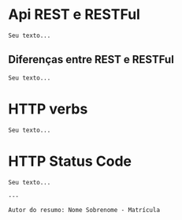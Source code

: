  # Api REST e RESTFul

    Seu texto...

  ## Diferenças entre REST e RESTFul

    Seu texto...

  # HTTP verbs

    Seu texto...

  # HTTP Status Code

    Seu texto...

    ---

    Autor do resumo: Nome Sobrenome - Matrícula
